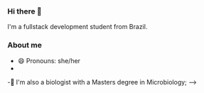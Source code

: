 ### Hi there 👋

I'm a fullstack development student from Brazil.  

### About me

- 😄 Pronouns: she/her
- 
-:microscope: I'm also a biologist with a Masters degree in Microbiology;
-->
